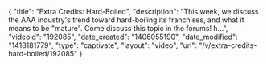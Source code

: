 {
    "title": "Extra Credits: Hard-Boiled",
    "description": "This week, we discuss the AAA industry's trend toward hard-boiling its franchises, and what it means to be \"mature\". Come discuss this topic in the forums! h...",
    "videoid": "192085",
    "date_created": "1406055190",
    "date_modified": "1418181779",
    "type": "captivate",
    "layout": "video",
    "url": "\/v\/extra-credits-hard-boiled\/192085"
}